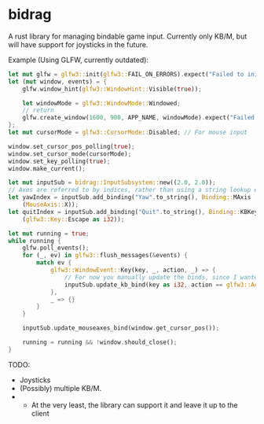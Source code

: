 # bidrag
A rust library for managing bindable game input. Currently only KB/M, but will have support for joysticks in the future.

Example (Using GLFW, currently outdated):
``` rust
let mut glfw = glfw3::init(glfw3::FAIL_ON_ERRORS).expect("Failed to init GLFW3");
let (mut window, events) = {
    glfw.window_hint(glfw3::WindowHint::Visible(true));

    let windowMode = glfw3::WindowMode::Windowed;
    // return
    glfw.create_window(1600, 900, APP_NAME, windowMode).expect("Failed to create a window!")
};
let mut cursorMode = glfw3::CursorMode::Disabled; // For mouse input

window.set_cursor_pos_polling(true);
window.set_cursor_mode(cursorMode);
window.set_key_polling(true);
window.make_current();

let mut inputSub = bidrag::InputSubsystem::new((2.0, 2.0));
// Axes are referred to by indices, rather than using a string lookup every time.
let yawIndex = inputSub.add_binding("Yaw".to_string(), Binding::MAxis
    (MouseAxis::X));
let quitIndex = inputSub.add_binding("Quit".to_string(), Binding::KBKey
    (glfw3::Key::Escape as i32));

let mut running = true;
while running {
    glfw.poll_events();
    for (_, ev) in glfw3::flush_messages(&events) {
        match ev {
            glfw3::WindowEvent::Key(key, _, action, _) => {
                // For now you manually update the binds, since I wanted this API-agnostic
                inputSub.update_kb_bind(key as i32, action == glfw3::Action::Press);
            },
            _ => {}
        }
    }

    inputSub.update_mouseaxes_bind(window.get_cursor_pos());

    running = running && !window.should_close();
}
```
TODO:
- Joysticks
- (Possibly) multiple KB/M.
- - At the very least, the library can support it and leave it up to the client
